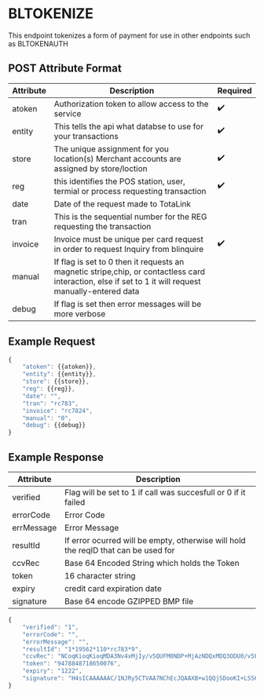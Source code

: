 # BLTOKENIZE

<PageHeader />
This endpoint tokenizes a form of payment for use in other endpoints such as BLTOKENAUTH

## POST Attribute Format

| Attribute | Description                                                                                                                                           | Required           |
| --------- | ----------------------------------------------------------------------------------------------------------------------------------------------------- | ------------------ |
| atoken    | Authorization token to allow access to the service                                                                                                    | :heavy_check_mark: |
| entity    | This tells the api what databse to use for your transactions                                                                                          | :heavy_check_mark: |
| store     | The unique assignment for you location(s) Merchant accounts are assigned by store/loction                                                             | :heavy_check_mark: |
| reg       | this identifies the POS station, user, termial or process requesting transaction                                                                      | :heavy_check_mark: |
| date      | Date of the request made to TotaLink                                                                                                                  |
| tran      | This is the sequential number for the REG requesting the transaction                                                                                  |
| invoice   | Invoice must be unique per card request in order to request Inquiry from blinquire                                                                    | :heavy_check_mark: |
| manual    | If flag is set to 0 then it requests an magnetic stripe,chip, or contactless card interaction, else if set to 1 it will request manually-entered data |
| debug     | If flag is set then error messages will be more verbose                                                                                               |

## Example Request

```javascript
{
    "atoken": {{atoken}},
    "entity": {{entity}},
    "store": {{store}},
    "reg": {{reg}},
    "date": "",
    "tran": "rc783",
    "invoice": "rc7824",
    "manual": "0",
    "debug": {{debug}}
}
```

## Example Response

| Attribute  | Description                                                                        |
| ---------- | ---------------------------------------------------------------------------------- |
| verified   | Flag will be set to 1 if call was succesfull or 0 if it failed                     |
| errorCode  | Error Code                                                                         |
| errMessage | Error Message                                                                      |
| resultId   | If error ocurred will be empty, otherwise will hold the reqID that can be used for |
| ccvRec     | Base 64 Encoded String which holds the Token                                       |
| token      | 16 character string                                                                |
| expiry     | credit card expiration date                                                        |
| signature  | Base 64 encode GZIPPED BMP file                                                    |

```Javascript
{
    "verified": "1",
    "errorCode": "",
    "errorMessage": "",
    "resultId": "1*19562*110*rc783*9",
    "ccvRec": "NCoqKioqKioqMDA3Nv4xMjIy/v5QUFM0NDP+MjAzNDQxMDQ3ODU0/v5FTkNSWVBURUT+Vv5WaXNh/v5B/v5bRDIwXSBDaGFyZ2UgQWNjZXB0ZWQu/v7+/v7+MSoxOTU2MioxMTAqcmM3ODMqOf7+/v7+/v7+/v7+/v7+/v7+/v7+VE9LRU4tTkVX/jk0Nzg4NDg3MTg2NTAwNzb+Qk9MVP7+/v7+/v7+/v7+/v7+/v7+/v7+/v7+/v7+/lr+WP5yYzc4MzD+SDRzSUNBQUFBQUFDLzFOSlJ5NUNUVkFBN05DaEVjSlFBQVhCK3cxUVFqU0Rvb0tJK0xTUzZpaUlUbjRNQXNzZ1luYnR6VE52MjQ5SFZhM1Z2WHFQZWxXalVkWHowNy9OT1FNQUFBQUFnRjhzZjJ4djdnTUFBQUNBeTV3REFDand4ejF1S2dBQQ==",
    "token": "9478848718650076",
    "expiry": "1222",
    "signature": "H4sICAAAAAAC/1NJRy5CTVAA7NChEcJQAAXB+w1QQjSDooKI+LSS6iiITn4MAssgYnbtzTNv249HVa3VvXqPelWjUdXz07/NOQMAAAAAgF8sf2xv7gMAAACAy5wDACjwxz1uKgAA"
}
```
